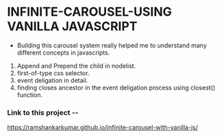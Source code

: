 # INFINITE-CAROUSEL-USING VANILLA JAVASCRIPT

* Building this carousel system really helped me to understand many different concepts in javascripts.

1. Append and Prepend the child in nodelist.
2. first-of-type css selector.
3. event deligation in detail.
4. finding closes ancestor in the event deligation process using closest() function.


### Link to this project --
https://ramshankarkumar.github.io/infinite-carousel-with-vanilla-js/